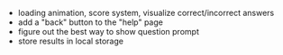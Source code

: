 - loading animation, score system, visualize correct/incorrect answers
- add a "back" button to the "help" page
- figure out the best way to show question prompt
- store results in local storage